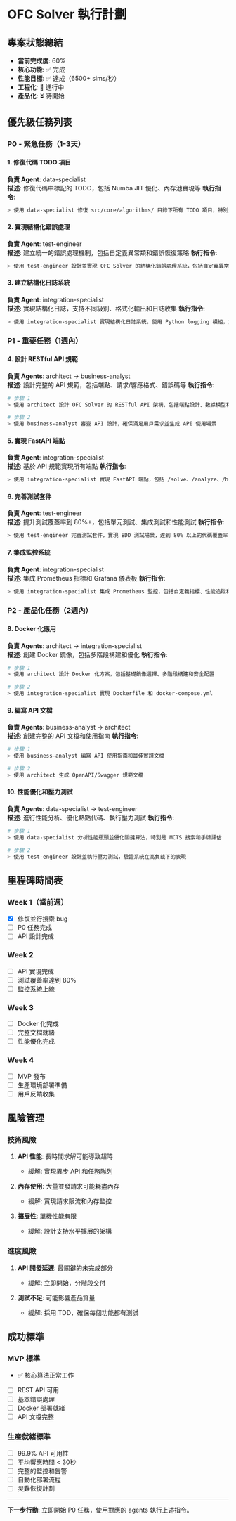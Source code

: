 # OFC Solver 執行計劃

## 專案狀態總結
- **當前完成度**: 60%
- **核心功能**: ✅ 完成
- **性能目標**: ✅ 達成（6500+ sims/秒）
- **工程化**: 🔄 進行中
- **產品化**: ⏳ 待開始

## 優先級任務列表

### P0 - 緊急任務（1-3天）

#### 1. 修復代碼 TODO 項目
**負責 Agent**: data-specialist  
**描述**: 修復代碼中標記的 TODO，包括 Numba JIT 優化、內存池實現等
**執行指令**:
```bash
> 使用 data-specialist 修復 src/core/algorithms/ 目錄下所有 TODO 項目，特別是 Numba JIT 編譯優化和內存池實現
```

#### 2. 實現結構化錯誤處理
**負責 Agent**: test-engineer  
**描述**: 建立統一的錯誤處理機制，包括自定義異常類和錯誤恢復策略
**執行指令**:
```bash
> 使用 test-engineer 設計並實現 OFC Solver 的結構化錯誤處理系統，包括自定義異常類、錯誤恢復策略和錯誤日誌記錄
```

#### 3. 建立結構化日誌系統
**負責 Agent**: integration-specialist  
**描述**: 實現結構化日誌，支持不同級別、格式化輸出和日誌收集
**執行指令**:
```bash
> 使用 integration-specialist 實現結構化日誌系統，使用 Python logging 模組，支持 JSON 格式輸出和日誌等級配置
```

### P1 - 重要任務（1週內）

#### 4. 設計 RESTful API 規範
**負責 Agents**: architect → business-analyst  
**描述**: 設計完整的 API 規範，包括端點、請求/響應格式、錯誤碼等
**執行指令**:
```bash
# 步驟 1
> 使用 architect 設計 OFC Solver 的 RESTful API 架構，包括端點設計、數據模型和認證方案

# 步驟 2  
> 使用 business-analyst 審查 API 設計，確保滿足用戶需求並生成 API 使用場景
```

#### 5. 實現 FastAPI 端點
**負責 Agent**: integration-specialist  
**描述**: 基於 API 規範實現所有端點
**執行指令**:
```bash
> 使用 integration-specialist 實現 FastAPI 端點，包括 /solve、/analyze、/health 等核心端點
```

#### 6. 完善測試套件
**負責 Agent**: test-engineer  
**描述**: 提升測試覆蓋率到 80%+，包括單元測試、集成測試和性能測試
**執行指令**:
```bash
> 使用 test-engineer 完善測試套件，實現 BDD 測試場景，達到 80% 以上的代碼覆蓋率
```

#### 7. 集成監控系統
**負責 Agent**: integration-specialist  
**描述**: 集成 Prometheus 指標和 Grafana 儀表板
**執行指令**:
```bash
> 使用 integration-specialist 集成 Prometheus 監控，包括自定義指標、性能追蹤和 Grafana 儀表板配置
```

### P2 - 產品化任務（2週內）

#### 8. Docker 化應用
**負責 Agents**: architect → integration-specialist  
**描述**: 創建 Docker 鏡像，包括多階段構建和優化
**執行指令**:
```bash
# 步驟 1
> 使用 architect 設計 Docker 化方案，包括基礎鏡像選擇、多階段構建和安全配置

# 步驟 2
> 使用 integration-specialist 實現 Dockerfile 和 docker-compose.yml
```

#### 9. 編寫 API 文檔
**負責 Agents**: business-analyst → architect  
**描述**: 創建完整的 API 文檔和使用指南
**執行指令**:
```bash
# 步驟 1
> 使用 business-analyst 編寫 API 使用指南和最佳實踐文檔

# 步驟 2
> 使用 architect 生成 OpenAPI/Swagger 規範文檔
```

#### 10. 性能優化和壓力測試
**負責 Agents**: data-specialist → test-engineer  
**描述**: 進行性能分析、優化熱點代碼、執行壓力測試
**執行指令**:
```bash
# 步驟 1
> 使用 data-specialist 分析性能瓶頸並優化關鍵算法，特別是 MCTS 搜索和手牌評估

# 步驟 2
> 使用 test-engineer 設計並執行壓力測試，驗證系統在高負載下的表現
```

## 里程碑時間表

### Week 1（當前週）
- [x] 修復並行搜索 bug
- [ ] P0 任務完成
- [ ] API 設計完成

### Week 2
- [ ] API 實現完成
- [ ] 測試覆蓋率達到 80%
- [ ] 監控系統上線

### Week 3
- [ ] Docker 化完成
- [ ] 完整文檔就緒
- [ ] 性能優化完成

### Week 4
- [ ] MVP 發布
- [ ] 生產環境部署準備
- [ ] 用戶反饋收集

## 風險管理

### 技術風險
1. **API 性能**: 長時間求解可能導致超時
   - 緩解: 實現異步 API 和任務隊列

2. **內存使用**: 大量並發請求可能耗盡內存
   - 緩解: 實現請求限流和內存監控

3. **擴展性**: 單機性能有限
   - 緩解: 設計支持水平擴展的架構

### 進度風險
1. **API 開發延遲**: 最關鍵的未完成部分
   - 緩解: 立即開始，分階段交付

2. **測試不足**: 可能影響產品質量
   - 緩解: 採用 TDD，確保每個功能都有測試

## 成功標準

### MVP 標準
- ✅ 核心算法正常工作
- [ ] REST API 可用
- [ ] 基本錯誤處理
- [ ] Docker 部署就緒
- [ ] API 文檔完整

### 生產就緒標準
- [ ] 99.9% API 可用性
- [ ] 平均響應時間 < 30秒
- [ ] 完整的監控和告警
- [ ] 自動化部署流程
- [ ] 災難恢復計劃

---

**下一步行動**: 立即開始 P0 任務，使用對應的 agents 執行上述指令。